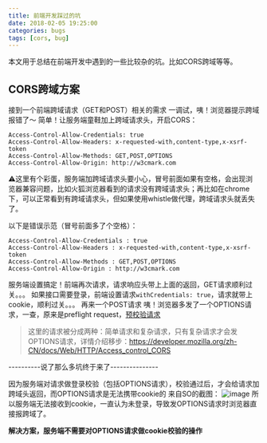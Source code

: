 ```yaml
---
title: 前端开发踩过的坑
date: 2018-02-05 19:25:00
categories: bugs
tags: [cors, bug]
---
```


本文用于总结在前端开发中遇到的一些比较杂的坑。比如CORS跨域等等。

<!-- more -->

## CORS跨域方案

接到一个前端跨域请求（GET和POST）相关的需求
一调试，咦！浏览器提示跨域报错了～
简单！让服务端童鞋加上跨域请求头，开启CORS：

```
Access-Control-Allow-Credentials: true
Access-Control-Allow-Headers: x-requested-with,content-type,x-xsrf-token
Access-Control-Allow-Methods: GET,POST,OPTIONS
Access-Control-Allow-Origin: http://w3cmark.com
```
⚠️这里有个彩蛋，服务端加跨域请求头要小心，冒号前面如果有空格，会出现浏览器兼容问题，比如火狐浏览器看到的请求没有跨域请求头；再比如在chrome下，可以正常看到有跨域请求头，但如果使用whistle做代理，跨域请求头就丢失了。

以下是错误示范（冒号前面多了个空格）：
```
Access-Control-Allow-Credentials : true
Access-Control-Allow-Headers : x-requested-with,content-type,x-xsrf-token
Access-Control-Allow-Methods : GET,POST,OPTIONS
Access-Control-Allow-Origin : http://w3cmark.com
```

服务端设置搞定！前端再次请求，请求响应头带上上面的返回，GET请求顺利过关。。。
如果接口需要登录，前端设置请求`withCredentials: true`，请求就带上cookie，顺利过关。。。
再来一个POST请求
咦！浏览器多发了一个OPTIONS请求，一查，原来是preflight request，[预校验请求](https://developer.mozilla.org/zh-CN/docs/Glossary/Preflight_request)

> 这里的请求被分成两种：简单请求和复杂请求，只有复杂请求才会发OPTIONS请求，详情介绍移步：https://developer.mozilla.org/zh-CN/docs/Web/HTTP/Access_control_CORS

----------说了那么多坑终于来了---------------

因为服务端对请求做登录校验（包括OPTIONS请求），校验通过后，才会给请求加跨域头返回，而OPTIONS请求是无法携带cookie的
来自SO的截图：
![image](https://user-images.githubusercontent.com/7434649/54797787-99274500-4c90-11e9-876a-0e8b9e93d597.png)
所以服务端无法接收到cookie，一直认为未登录，导致发OPTIONS请求时浏览器直接报跨域了。

**解决方案，服务端不需要对OPTIONS请求做cookie校验的操作**


